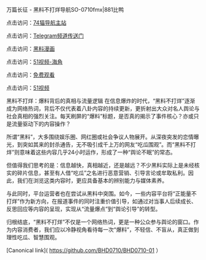 万篇长征 - 黑料不打烊导航SO-0710fmx|881比鸭

点击访问：<a href="https://74mao.com/">74猫导航主站</a>

点击访问：<a href="https://74mao.com/">Telegram频道传送门</a>

点击访问：<a href="https://heiliao3gvg9x.pages.dev">黑料漫画</a>

点击访问：<a href="https://heiliaoxfe5rb.pages.dev">51视频-海角</a>

点击访问：<a href="https://heiliaoubleqx.pages.dev">免费观看</a>

点击访问：<a href="https://heiliao5s28gk.pages.dev ">51视频</a>

黑料不打烊：爆料背后的真相与流量逻辑
在信息爆炸的时代，“黑料不打烊”逐渐成为网络热词，背后不仅代表着八卦内容的持续更新，更折射出大众对名人舆论与社会真相的强烈关注。每天刷屏的“爆料”标题，是否真的揭示了事件核心？亦或只是流量驱动下的内容操作？

所谓“黑料”，大多围绕娱乐圈、网红圈或社会争议人物展开。从深夜突发的恋情曝光，到突如其来的封杀通告，无不吸引成千上万的网友“吃瓜围观”。而“黑料不打烊”则意味着这些内容几乎24小时运作，形成了一种“舆论不眠”的常态。

但值得我们思考的是：信息越快，真相越近，还是越远？不少黑料实际上是未经核实的碎片信息，甚至有人借“吃瓜”之名进行恶意营销、引导言论或牟取私利。因此，我们在浏览这类内容时，更应具备基本的辨别能力与媒体素养。

与此同时，平台运营者也在尝试从黑料中突围。如今，一些内容平台将“正能量不打烊”作为新方向，在报道事件的同时注重价值引导，如通过对当事人后续成长、反思回应等内容的呈现，实现从“流量爆点”到“舆论引导”的转型。

归根结底，“黑料不打烊”不仅是一个网络热词，更是一种公众参与舆论的窗口。作为内容消费者，我们应以冷静视角看待每一次“爆料”，不轻信、不盲从，真正做到理性吃瓜、智慧围观。

[Canonical link]( https://github.com/BHD0710/BHD0710-01 ）
